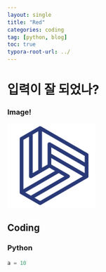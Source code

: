 ```yaml
---
layout: single
title: "Red"
categories: coding
tag: [python, blog]
toc: true
typora-root-url: ../
---
```


# 입력이 잘 되었나?

### Image!

![mark](/images/2024-01-11-second/mark.png)



## Coding

### Python

```python
a = 10
```

